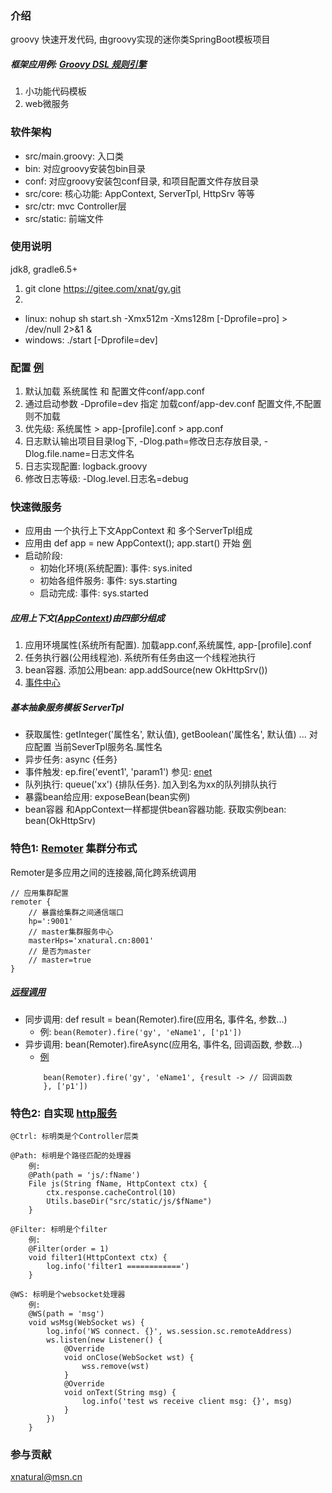 ### 介绍
groovy 快速开发代码, 由groovy实现的迷你类SpringBoot模板项目
##### 框架应用例: [Groovy DSL 规则引擎](https://gitee.com/xnat/gy/tree/rule)
1. 小功能代码模板
2. web微服务

### 软件架构
* src/main.groovy: 入口类
* bin: 对应groovy安装包bin目录
* conf: 对应groovy安装包conf目录, 和项目配置文件存放目录
* src/core: 核心功能: AppContext, ServerTpl, HttpSrv 等等
* src/ctr: mvc Controller层
* src/static: 前端文件

### 使用说明
jdk8, gradle6.5+

1. git clone https://gitee.com/xnat/gy.git
2. 
 * linux: nohup sh start.sh -Xmx512m -Xms128m [-Dprofile=pro] > /dev/null 2>&1 &
 * windows: ./start [-Dprofile=dev]

### 配置 [例](https://gitee.com/xnat/gy/blob/master/conf/app.conf)
1. 默认加载 系统属性 和 配置文件conf/app.conf
2. 通过启动参数 -Dprofile=dev 指定 加载conf/app-dev.conf 配置文件,不配置则不加载
3. 优先级: 系统属性 > app-[profile].conf > app.conf
4. 日志默认输出项目目录log下, -Dlog.path=修改日志存放目录, -Dlog.file.name=日志文件名
5. 日志实现配置: logback.groovy
6. 修改日志等级: -Dlog.level.日志名=debug

### 快速微服务
* 应用由 一个执行上下文AppContext 和 多个ServerTpl组成
* 应用由 def app = new AppContext(); app.start() 开始 [例](https://gitee.com/xnat/gy/blob/master/src/main.groovy)
* 启动阶段:
    - 初始化环境(系统配置): 事件: sys.inited
    - 初始各组件服务: 事件: sys.starting
    - 启动完成: 事件: sys.started
##### 应用上下文([AppContext](https://gitee.com/xnat/gy/blob/master/src/core/AppContext.groovy))由四部分组成
1. 应用环境属性(系统所有配置). 加载app.conf,系统属性, app-[profile].conf
2. 任务执行器(公用线程池). 系统所有任务由这一个线程池执行
3. bean容器. 添加公用bean: app.addSource(new OkHttpSrv())
4. [事件中心](https://gitee.com/xnat/enet)
##### 基本抽象服务模板 ServerTpl
* 获取属性: getInteger('属性名', 默认值), getBoolean('属性名', 默认值) ... 对应配置 当前SeverTpl服务名.属性名
* 异步任务: async {任务}
* 事件触发: ep.fire('event1', 'param1') 参见: [enet](https://gitee.com/xnat/enet)
* 队列执行: queue('xx') {排队任务}. 加入到名为xx的队列排队执行
* 暴露bean给应用: exposeBean(bean实例) 
* bean容器 和AppContext一样都提供bean容器功能. 获取实例bean: bean(OkHttpSrv)

### 特色1: [Remoter](https://gitee.com/xnat/remoter) 集群分布式
Remoter是多应用之间的连接器,简化跨系统调用
```
// 应用集群配置
remoter {
    // 暴露给集群之间通信端口
    hp=':9001'
    // master集群服务中心
    masterHps='xnatural.cn:8001'
    // 是否为master
    // master=true
}
```
##### [远程调用](https://gitee.com/xnat/remoter)
* 同步调用: def result = bean(Remoter).fire(应用名, 事件名, 参数...)
    - 例: ```bean(Remoter).fire('gy', 'eName1', ['p1'])```
* 异步调用: bean(Remoter).fireAsync(应用名, 事件名, 回调函数, 参数...)
    - [例](https://gitee.com/xnat/gy/blob/master/src/service/TestService.groovy#L178)
    ```
        bean(Remoter).fire('gy', 'eName1', {result -> // 回调函数
        }, ['p1'])
    ```

    
### 特色2: 自实现 [http服务](https://gitee.com/xnat/http)
    @Ctrl: 标明类是个Controller层类
    
    @Path: 标明是个路径匹配的处理器
        例:
        @Path(path = 'js/:fName')
        File js(String fName, HttpContext ctx) {
            ctx.response.cacheControl(10)
            Utils.baseDir("src/static/js/$fName")
        }
    
    @Filter: 标明是个filter
        例:
        @Filter(order = 1)
        void filter1(HttpContext ctx) {
            log.info('filter1 ============')
        }

    @WS: 标明是个websocket处理器
        例:
        @WS(path = 'msg')
        void wsMsg(WebSocket ws) {
            log.info('WS connect. {}', ws.session.sc.remoteAddress)
            ws.listen(new Listener() {
                @Override
                void onClose(WebSocket wst) {
                    wss.remove(wst)
                }
                @Override
                void onText(String msg) {
                    log.info('test ws receive client msg: {}', msg)
                }
            })
        }


### 参与贡献
xnatural@msn.cn